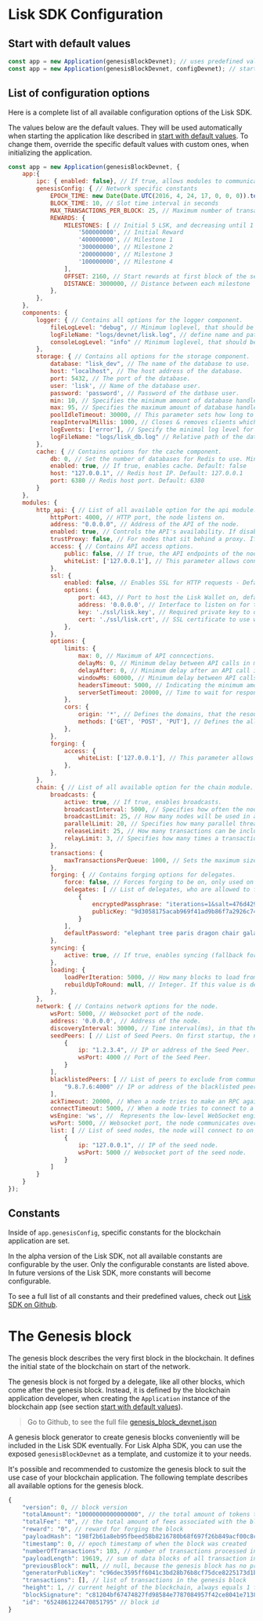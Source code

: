 # Lisk SDK Configuration

## Start with default values

```js
const app = new Application(genesisBlockDevnet); // uses predefined values, see full list below
const app = new Application(genesisBlockDevnet, configDevnet); // start the node in a fully functional devnet
```

## List of configuration options

Here is a complete list of all available configuration options of the Lisk SDK.

The values below are the default values. They will be used automatically when starting the application like described in [start with default values](#start-with-default-values).
To change them, override the specific default values with custom ones, when initializing the application.

```js
const app = new Application(genesisBlockDevnet, {
	app:{
	    ipc: { enabled: false}, // If true, allows modules to communicate over IPCs (inter-process-channels).
	    genesisConfig: { // Network specific constants
	        EPOCH_TIME: new Date(Date.UTC(2016, 4, 24, 17, 0, 0, 0)).toISOString(), // Timestamp indicating the initial network start (`Date.toISOString()`).
	        BLOCK_TIME: 10, // Slot time interval in seconds
	        MAX_TRANSACTIONS_PER_BLOCK: 25, // Maximum number of transactions allowed per block.
	        REWARDS: {
	            MILESTONES: [ // Initial 5 LSK, and decreasing until 1 LSK.
	                '500000000', // Initial Reward
	                '400000000', // Milestone 1
	                '300000000', // Milestone 2
	                '200000000', // Milestone 3
	                '100000000', // Milestone 4
	            ],
	            OFFSET: 2160, // Start rewards at first block of the second round
	            DISTANCE: 3000000, // Distance between each milestone
	        },
	    },
	},
	components: {
	    logger: { // Contains all options for the logger component.
	        fileLogLevel: "debug", // Minimum loglevel, that should be logged in the log file. Available values: trace, debug, log, info(default), warn, error, fatal, none.
	        logFileName: "logs/devnet/lisk.log", // define name and path of the log file. Default: logs/lisk.log
	        consoleLogLevel: "info" // Minimum loglevel, that should be logged in the console, when starting the node. Available values: trace, debug, log, info, warn, error, fatal, none(default).
	    },
	    storage: { // Contains all options for the storage component.
	        database: "lisk_dev", // The name of the database to use.
	        host: "localhost", // The host address of the database.
	        port: 5432, // The port of the database.
	        user: 'lisk', // Name of the database user.
	        password: 'password', // Password of the datbase user.
	        min: 10, // Specifies the minimum amount of database handles.
	        max: 95, // Specifies the maximum amount of database handles.
	        poolIdleTimeout: 30000, // This parameter sets how long to hold connection handles open
	        reapIntervalMillis: 1000, // Closes & removes clients which have been idle > 1 second
	        logEvents: ['error'], // Specify the minimal log level for database logs.
	        logFileName: "logs/lisk_db.log" // Relative path of the database log file.
	    },
	    cache: { // Contains options for the cache component.
	        db: 0, // Set the number of databases for Redis to use. Min: 0 (default), Max: 15
	        enabled: true, // If true, enables cache. Default: false
	        host: "127.0.0.1", // Redis host IP. Default: 127.0.0.1
	        port: 6380 // Redis host port. Default: 6380
	    }
	},
	modules: {
	    http_api: { // List of all available option for the api module.
	        httpPort: 4000, // HTTP port, the node listens on.
	        address: "0.0.0.0", // Address of the API of the node.
	        enabled: true, // Controls the API's availability. If disabled, no API access is possible.
	        trustProxy: false, // For nodes that sit behind a proxy. If true, client IP addresses are understood as the left-most entry in the X-Forwarded-* header.
	        access: { // Contains API access options.
	            public: false, // If true, the API endpoints of the node are available to public.
	            whiteList: ['127.0.0.1'], // This parameter allows connections to the API by IP. Defaults to only allow local host.
	        },
	        ssl: {
	            enabled: false, // Enables SSL for HTTP requests - Default is false.
	            options: {
	                port: 443, // Port to host the Lisk Wallet on, default is 443 but is recommended to use a port above 1024 with iptables.
	                address: '0.0.0.0', // Interface to listen on for the Lisk Wallet.
	                key: './ssl/lisk.key', // Required private key to decrypt and verify the SSL Certificate.
	                cert: './ssl/lisk.crt', // SSL certificate to use with the Lisk Wallet.
	            },
	        },
	        options: {
	            limits: {
	                max: 0, // Maximum of API conncections.
	                delayMs: 0, // Minimum delay between API calls in ms.
	                delayAfter: 0, // Minimum delay after an API call in ms.
	                windowMs: 60000, // Minimum delay between API calls from the same window.
	                headersTimeout: 5000, // Indicating the minimum amount of time an idle connection has to be kept opened (in seconds).
	                serverSetTimeout: 20000, // Time to wait for response from server before timing out.
                },
                cors: {
	                origin: '*', // Defines the domains, that the resource can be accessed by in a cross-site manner. Defaults to all domains.
	                methods: ['GET', 'POST', 'PUT'], // Defines the allowed methods for CORS.
                },
            },
            forging: {
	            access: {
	                whiteList: ['127.0.0.1'], // This parameter allows connections to the Forging API by IP. Defaults to allow only local connections.
                },
            },
        },
        chain: { // List of all available option for the chain module.
            broadcasts: {
                active: true, // If true, enables broadcasts.
                broadcastInterval: 5000, // Specifies how often the node will broadcast transaction bundles.
                broadcastLimit: 25, // How many nodes will be used in a single broadcast.
                parallelLimit: 20, // Specifies how many parallel threads will be used to broadcast transactions.
                releaseLimit: 25, // How many transactions can be included in a single bundle.
                relayLimit: 3, // Specifies how many times a transaction broadcast from the node will be relayed.
            },
            transactions: {
                maxTransactionsPerQueue: 1000, // Sets the maximum size of each transaction queue. Default: 1000
            },
            forging: { // Contains forging options for delegates.
                force: false, // Forces forging to be on, only used on local development networks.
                delegates: [ // List of delegates, who are allowed to forge on this node. To successfully enable forging for a delegate, the publickey and the encrypted passphrase need to be deposited here as JSON object.
                    {
                        encryptedPassphrase: "iterations=1&salt=476d4299531718af8c88156aab0bb7d6&cipherText=663dde611776d87029ec188dc616d96d813ecabcef62ed0ad05ffe30528f5462c8d499db943ba2ded55c3b7c506815d8db1c2d4c35121e1d27e740dc41f6c405ce8ab8e3120b23f546d8b35823a30639&iv=1a83940b72adc57ec060a648&tag=b5b1e6c6e225c428a4473735bc8f1fc9&version=1",
                        publicKey: "9d3058175acab969f41ad9b86f7a2926c74258670fe56b37c429c01fca9f2f0f"
                    }
                ],
                defaultPassword: "elephant tree paris dragon chair galaxy" // Default password for dummy delegates, only used on local development networks.
            },
            syncing: {
                active: true, // If true, enables syncing (fallback for broadcasts).
            },
            loading: {
                loadPerIteration: 5000, // How many blocks to load from a peer or the database during verification.
                rebuildUpToRound: null, // Integer. If this value is defined, the node will start and rebuild up to the defined round (set to 0 to rebuild until current round). Otherwise, the application continues normal execution.
            },
        },
        network: { // Contains network options for the node.
            wsPort: 5000, // Websocket port of the node.
            address: '0.0.0.0', // Address of the node.
            discoveryInterval: 30000, // Time interval(ms), in that the nodes performs peer discovery.
            seedPeers: [ // List of Seed Peers. On first startup, the node will initially connect to the Seed Peers in order to discover the rest of the network.
                {
                    ip: "1.2.3.4", // IP or address of the Seed Peer.
                    wsPort: 4000 // Port of the Seed Peer.
                }
            ],
            blacklistedPeers: [ // List of peers to exclude from communicating with.
                "9.8.7.6:4000" // IP or address of the blacklisted peer.
            ],
            ackTimeout: 20000, // When a node tries to make an RPC against a peer (and expects a response), this value determines the maximum amount of time (in milliseconds) that the node will wait to receive a response from the peer. If the peer does not respond in time, then the RPC will fail with an error.
            connectTimeout: 5000, // When a node tries to connect to a peer, this value determines the maximum amount of time (in milliseconds) that the node will wait to complete the handshake with the peer. If the peer does not complete the handshake in time, then the connection will be closed.
            wsEngine: 'ws', //  Represents the low-level WebSocket engine which the node should use (for advanced users). Possible values are "ws" (default, recommended) and "uws" (more performant, but not compatible with all systems).
            wsPort: 5000, // Websocket port, the node communicates over.
            list: [ // List of seed nodes, the node will connect to on first startup.
                {
                    ip: "127.0.0.1", // IP of the seed node.
                    wsPort: 5000 // Websocket port of the seed node.
                }
            ]
		}
	}
}); 
```

## Constants

Inside of `app.genesisConfig`, specific constants for the blockchain application are set.

In the alpha version of the Lisk SDK, not all available constants are configurable by the user.
Only the configurable constants are listed above.
In future versions of the Lisk SDK, more constants will become configurable.

To see a full list of all constants and their predefined values, check out [Lisk SDK on Github](https://github.com/LiskHQ/lisk-sdk/blob/development/framework/src/controller/schema/constants_schema.js).

# The Genesis block

The genesis block describes the very first block in the blockchain.
It defines the initial state of the blockchain on start of the network.

The genesis block is not forged by a delegate, like all other blocks, which come after the genesis block.
Instead, it is defined by the blockchain application developer, when creating the `Application` instance of the blockchain app (see section [start with default values](#start-with-default-values)).

> Go to Github, to see the full file [genesis_block_devnet.json](https://github.com/LiskHQ/lisk-sdk/blob/development/sdk/src/samples/genesis_block_devnet.json)

A genesis block generator to create genesis blocks conveniently will be included in the Lisk SDK eventually. For Lisk Alpha SDK, you can use the exposed `genesisBlockDevnet` as a template, and customize it to your needs.

It's possible and recommended to customize the genesis block to suit the use case of your blockchain application. The following template describes all available options for the genesis block.

```js
{
	"version": 0, // block version
	"totalAmount": "10000000000000000", // the total amount of tokens that are transferred in this block
	"totalFee": "0", // the total amount of fees associated with the block
	"reward": "0", // reward for forging the block
	"payloadHash": "198f2b61a8eb95fbeed58b8216780b68f697f26b849acf00c8c93bb9b24f783d", // hashes of the combined transactional data blocks
	"timestamp": 0, // epoch timestamp of when the block was created
	"numberOfTransactions": 103, // number of transactions processed in the block
	"payloadLength": 19619, // sum of data blocks of all transaction in this block in bytes
	"previousBlock": null, // null, because the genesis block has no previous block by definition
	"generatorPublicKey": "c96dec3595ff6041c3bd28b76b8cf75dce8225173d1bd00241624ee89b50f2a8", // public key of the delegate who forged the block
	"transactions": [], // list of transactions in the genesis block
	"height": 1, // current height of the blockchain, always equals 1 for the genesis block
	"blockSignature": "c81204bf67474827fd98584e7787084957f42ce8041e713843dd2bb352b73e81143f68bd74b06da8372c43f5e26406c4e7250bbd790396d85dea50d448d62606", // signature of the block, signed by the delegate
	"id": "6524861224470851795" // block id
}
```
